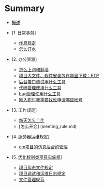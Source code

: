 # Summary

* [概述](README.md)
* \[1. 日常事务\]
  * [作息规定](schedule_rule.md)
  * [怎么订水](schedule_rule.md)
* \[2. 办公资源\]
  * [怎么上网和翻墙](network.md)
  * [项目大文件、软件安装包在哪里下载：FTP](network_ftp.md)
  * [后台接口调试用什么工具](postman_team.md)
  * [代码管理使用什么工具](code_manage.md)
  * [bug管理使用什么工具](bug_manage.md)
  * [刚入职时我需要找谁申请哪些帐号](tools_user.md)
* \[3. 工作规定\]
  * [每天怎么工作](work_report.md)
  * \[怎么开会\] \(meeting\_rule.md\)
* \[4. 服务器运维规定\]
  * [om项目的仿真后台的管理](om_backend.md)

* \[5. [优化控制类项目实施规](5-xiang-mu-diao-8bd55d.md)\]
  * [项目组态文件规定](projectdb_rule.md)
  * [项目调试和运维日志规定](project_cx.md)
  * [文件管理规范](wen-jian-guan-li-gui-fan.md)



